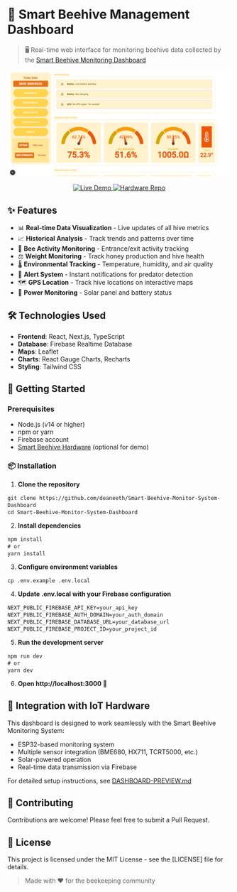# 🐝 Smart Beehive Management Dashboard

> 🖥️ Real-time web interface for monitoring beehive data collected by the [Smart Beehive Monitoring Dashboard](https://github.com/deaneeth/Smart-Beehive-Monitoring-Dashboard)

<p align="center">
  <img src="assets/dashboard-preview.png" alt="Dashboard Preview" width="850">
</p>

<p align="center">
  <a href="https://your-demo.vercel.app">
    <img src="https://img.shields.io/badge/demo-live-brightgreen?style=for-the-badge" alt="Live Demo">
  </a>
  <a href="https://github.com/deaneeth/Smart-Beehive-Monitor-System">
    <img src="https://img.shields.io/badge/hardware-repository-blue?style=for-the-badge" alt="Hardware Repo">
  </a>
</p>

## ✨ Features

- 📊 **Real-time Data Visualization** - Live updates of all hive metrics
- 📈 **Historical Analysis** - Track trends and patterns over time
- 🐝 **Bee Activity Monitoring** - Entrance/exit activity tracking
- ⚖️ **Weight Monitoring** - Track honey production and hive health
- 🌡️ **Environmental Tracking** - Temperature, humidity, and air quality
- 🚨 **Alert System** - Instant notifications for predator detection
- 🗺️ **GPS Location** - Track hive locations on interactive maps
- 🔋 **Power Monitoring** - Solar panel and battery status

## 🛠️ Technologies Used

- **Frontend**: React, Next.js, TypeScript
- **Database**: Firebase Realtime Database
- **Maps**: Leaflet
- **Charts**: React Gauge Charts, Recharts
- **Styling**: Tailwind CSS

## 🚀 Getting Started

### Prerequisites

- Node.js (v14 or higher)
- npm or yarn
- Firebase account
- [Smart Beehive Hardware](https://github.com/deaneeth/Smart-Beehive-Monitor-System) (optional for demo)

### 📦 Installation

1. **Clone the repository**
```
git clone https://github.com/deaneeth/Smart-Beehive-Monitor-System-Dashboard
cd Smart-Beehive-Monitor-System-Dashboard
```

2. **Install dependencies**
```
npm install
# or
yarn install
```
3. **Configure environment variables**
```
cp .env.example .env.local
```

4. **Update .env.local with your Firebase configuration**
```
NEXT_PUBLIC_FIREBASE_API_KEY=your_api_key
NEXT_PUBLIC_FIREBASE_AUTH_DOMAIN=your_auth_domain
NEXT_PUBLIC_FIREBASE_DATABASE_URL=your_database_url
NEXT_PUBLIC_FIREBASE_PROJECT_ID=your_project_id
```

5. **Run the development server**
```
npm run dev
# or
yarn dev
```

6. **Open http://localhost:3000 🎉**


## 🔗 Integration with IoT Hardware
This dashboard is designed to work seamlessly with the Smart Beehive Monitoring System:

- ESP32-based monitoring system
- Multiple sensor integration (BME680, HX711, TCRT5000, etc.)
- Solar-powered operation
- Real-time data transmission via Firebase

For detailed setup instructions, see [DASHBOARD-PREVIEW.md](https://github.com/deaneeth/Smart-Beehive-Monitor-System-Dashboard/blob/main/DASHBOARD-PREVIEW.md)

## 🤝 Contributing
Contributions are welcome! Please feel free to submit a Pull Request.

## 📄 License
This project is licensed under the MIT License - see the [LICENSE] file for details.


> Made with ❤️ for the beekeeping community
